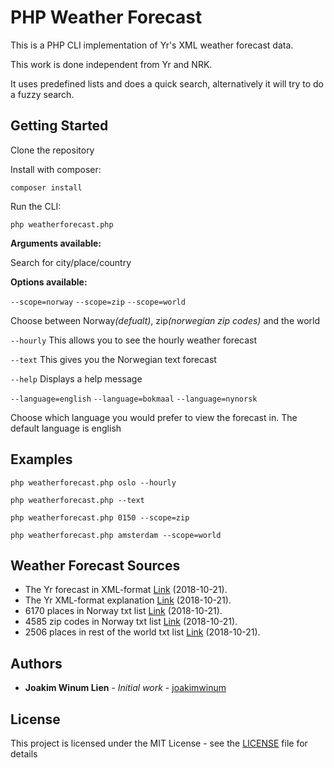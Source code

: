 # PHP Weather Forecast

This is a PHP CLI implementation of Yr's XML weather forecast data.

This work is done independent from Yr and NRK.

It uses predefined lists and does a quick search, alternatively it will try to do a fuzzy search.

## Getting Started

Clone the repository

Install with composer:

```composer install```

Run the CLI:

```php weatherforecast.php```

<b>Arguments available:</b>

Search for city/place/country

<b>Options available:</b>

```--scope=norway```
```--scope=zip```
```--scope=world```

Choose between Norway<i>(defualt)</i>, zip<i>(norwegian zip codes)</i> and the world

```--hourly```
This allows you to see the hourly weather forecast

```--text```
This gives you the Norwegian text forecast

```--help```
Displays a help message

```--language=english```
```--language=bokmaal```
```--language=nynorsk```

Choose which language you would prefer to view the forecast in. The default language is english

## Examples

```php weatherforecast.php oslo --hourly```

```php weatherforecast.php --text```

```php weatherforecast.php 0150 --scope=zip```

```php weatherforecast.php amsterdam --scope=world```

## Weather Forecast Sources

* The Yr forecast in XML-format
[Link](https://www.yr.no/artikkel/vervarsel-i-xml-format-1.3316805) (2018-10-21).
* The Yr XML-format explanation
[Link](https://www.yr.no/artikkel/forklaring-til-xml-formatet-1.5148662) (2018-10-21).
* 6170 places in Norway txt list
[Link](https://fil.nrk.no/yr/viktigestader/noreg.txt) (2018-10-21).
* 4585 zip codes in Norway txt list
[Link](https://fil.nrk.no/yr/viktigestader/postnummer.txt) (2018-10-21).
* 2506 places in rest of the world txt list
[Link](https://fil.nrk.no/yr/viktigestader/verda.txt) (2018-10-21).

## Authors

* **Joakim Winum Lien** - *Initial work* - [joakimwinum](https://github.com/joakimwinum)

## License

This project is licensed under the MIT License - see the [LICENSE](LICENSE) file for details
